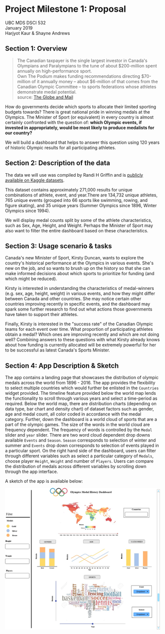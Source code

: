 # Project Milestone 1: Proposal

UBC MDS DSCI 532  
January 2019   
Harjyot Kaur & Shayne Andrews


## Section 1: Overview

> The Canadian taxpayer is the single largest investor in Canada's Olympians and Paralympians to the tune of about $200-million spent annually on high-performance sport.  
> Own The Podium makes funding recommendations directing $70-million of it annually money – about $6-million of that comes from the Canadian Olympic Committee – to sports federations whose athletes demonstrate medal potential.  
> source: [The Globe and Mail](https://www.theglobeandmail.com/sports/olympics/canadas-newest-sports-minister-scouts-olympic-team-in-pyeongchang/article37889549/)

How do governments decide which sports to allocate their limited sporting budgets towards? There is great national pride in winning medals at the Olympics. The Minister of Sport (or equivalent) in every country is almost certainly confronted with the question of: __which Olympic events, if invested in appropriately, would be most likely to produce medalists for our country?__

We will build a dashboard that helps to answer this question using 120 years of historic Olympic results for all participating athletes.

## Section 2: Description of the data

The data we will use was compiled by Randi H Griffin and is [publicly available on Kaggle datasets](https://www.kaggle.com/heesoo37/120-years-of-olympic-history-athletes-and-results#athlete_events.csv).

This dataset contains approximately 271,000 results for unique combinations of athlete, event, and year.There are 134,732 unique athletes, 765 unique events (grouped into 66 sports like swimming, rowing, and figure skating), and 35 unique years (Summer Olympics since 1896, Winter Olympics since 1994).

We will display medal counts split by some of the athlete characteristics, such as Sex, Age, Height, and Weight. Perhaps the Minister of Sport may also want to filter the entire dashboard based on these characteristics.

## Section 3: Usage scenario & tasks

Canada's new Minister of Sport, Kirsty Duncan, wants to explore the country's historical performance at the Olympics in various events. She's new on the job, and so wants to brush up on the history so that she can make informed decisions about which sports to prioritize for funding (and which might be reduced).  

Kirsty is interested in understanding the characteristics of medal-winners (e.g. sex, age, height, weight) in various events, and how they might differ between Canada and other countries. She may notice certain other countries improving recently in specific events, and the dashboard may spark some further research to find out what actions those governments have taken to support their athletes.

Finally, Kirsty is interested in the "success rate" of the Canadian Olympic teams for each event over time. What proportion of participating athletes obtain a medal? Which ones are improving recently and which are not doing well? Combining answers to these questions with what Kirsty already knows about how funding is currently allocated will be extremely powerful for her to be successful as latest Canada's Sports Minister.

## Section 4: App Description & Sketch

The app contains a landing page that showcases the distribution of olympic medals across the world from 1896 - 2016. The app provides the flexibility to select multiple countries which would further be enlisted in the `Countries` widget provided. The timeline feature provided below the world map lends the functionality to scroll through various years and select a time-period as required. Below the world map, there are distribution charts (depending on data type, bar chart and density chart) of dataset factors such as gender, age and medal count, all color coded in accordance with the medal category. Further, down the dashboard is a world cloud of sports that are a part of the olympic games. The size of the words in the world cloud are frequency dependent. The frequency of words is controlled by the `Medal` slider and `year` slider. There are two word cloud dependent drop downs available `Events` and `Season`. `Season` corresponds to selection of winter and summer and `Events` drop down corresponds to selection of events played in a particular sport. On the right hand side of the dashboard, users can filter through different variables such as select a particular category of `Medals`, choose player `Height`, `Weight` and number of `Players`. Users can compare the distribution of medals across different variables by scrolling down through the app interface.

A sketch of the app is available below:

![](img\app_sketch.jpg)
